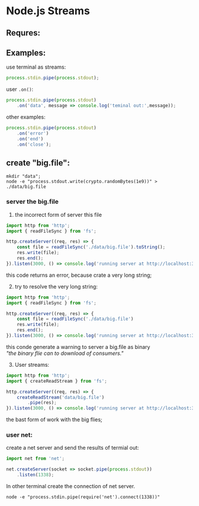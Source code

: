 # Node.js Streams

## Requres:
## Examples:
use terminal as streams:
```js
process.stdin.pipe(process.stdout);
```
user ``.on()``:

```js
process.stdin.pipe(process.stdout)
	.on('data', message => console.log('teminal out:',message));
```

other examples:
```js
process.stdin.pipe(process.stdout)
	.on('error')
	.on('end')
	.on('close');
```
## create "big.file":
```shell
mkdir "data";
node -e "process.stdout.write(crypto.randomBytes(1e9))" > ./data/big.file
```

### server the big.file

1. the incorrect form of server this file

```js
import http from 'http';
import { readFileSync } from 'fs';

http.createServer((req, res) => {
    const file = readFileSync('./data/big.file').toString();
    res.write(file);
    res.end();
}).listen(3000, () => console.log('running server at http://localhost:3000'));
```
this code returns an error, because crate a very long string;

2. try to resolve the very long string:

```js
import http from 'http';
import { readFileSync } from 'fs';

http.createServer((req, res) => {
    const file = readFileSync('./data/big.file')
    res.write(file);
    res.end();
}).listen(3000, () => console.log('running server at http://localhost:3000'));
```
this conde generate a warning to server a big.file as binary   
_"the binary flie can to download of consumers."_


3. User streams:
```js
import http from 'http';
import { createReadStream } from 'fs';

http.createServer((req, res) => {
	createReadStream('data/big.file')
		.pipe(res);
}).listen(3000, () => console.log('running server at http://localhost:3000'));
```
the bast form of work with the big flies;

### user net:

create a net server and send the results of termial out:

```js
import net from 'net';

net.createServer(socket => socket.pipe(process.stdout))
	.listen(1338);

```
In other terminal create the connection of net server.

```shell
node -e "process.stdin.pipe(require('net').connect(1338))"
```
